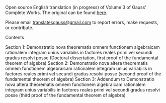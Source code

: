 Open source English translation (in progress) of Volume 3 of Gauss' Complete Works. The original can be found <a href="https://archive.org/details/werkecarlf03gausrich">here</a>.

Please email translatesgauss@gmail.com to report errors, make requests, or contribute.

Contents 

Section 1: Demonstratio nova theorematis omnem functionem algebraicam rationalem integram unius variabilis in factores reales primi vel secundi gradus resolvi posse (Doctoral dissertation, first proof of the fundamental theorem of algebra)
Section 2: Demonstratio nova altera theorematis omnem functionem algebraicam rationalem integram unius variabilis in factores reales primi vel secundi gradus resolvi posse (second proof of the fundamental theorem of algebra)
Section 3: Addendum to Demonstratio nova altera theorematis omnem functionem algebraicam rationalem integram unius variabilis in factores reales primi vel secundi gradus resolvi posse (third proof of the fundamental theorem of algebra)
